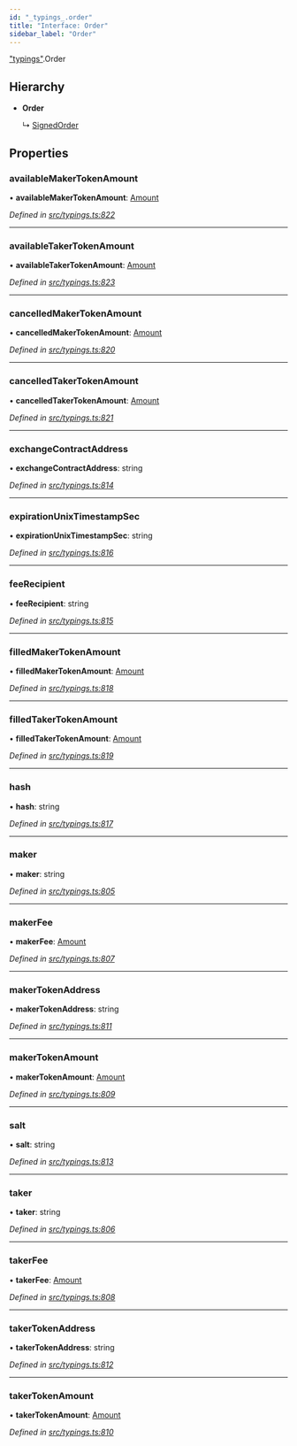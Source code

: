 ```yaml
---
id: "_typings_.order"
title: "Interface: Order"
sidebar_label: "Order"
---
```


["typings"](../modules/_typings_.md).Order

## Hierarchy

* **Order**

  ↳ [SignedOrder](_typings_.signedorder.md)

## Properties

### availableMakerTokenAmount

•  **availableMakerTokenAmount**: [Amount](_typings_.amount.md)

*Defined in [src/typings.ts:822](https://github.com/trustlines-protocol/clientlib/blob/f60ef2b/src/typings.ts#L822)*

___

### availableTakerTokenAmount

•  **availableTakerTokenAmount**: [Amount](_typings_.amount.md)

*Defined in [src/typings.ts:823](https://github.com/trustlines-protocol/clientlib/blob/f60ef2b/src/typings.ts#L823)*

___

### cancelledMakerTokenAmount

•  **cancelledMakerTokenAmount**: [Amount](_typings_.amount.md)

*Defined in [src/typings.ts:820](https://github.com/trustlines-protocol/clientlib/blob/f60ef2b/src/typings.ts#L820)*

___

### cancelledTakerTokenAmount

•  **cancelledTakerTokenAmount**: [Amount](_typings_.amount.md)

*Defined in [src/typings.ts:821](https://github.com/trustlines-protocol/clientlib/blob/f60ef2b/src/typings.ts#L821)*

___

### exchangeContractAddress

•  **exchangeContractAddress**: string

*Defined in [src/typings.ts:814](https://github.com/trustlines-protocol/clientlib/blob/f60ef2b/src/typings.ts#L814)*

___

### expirationUnixTimestampSec

•  **expirationUnixTimestampSec**: string

*Defined in [src/typings.ts:816](https://github.com/trustlines-protocol/clientlib/blob/f60ef2b/src/typings.ts#L816)*

___

### feeRecipient

•  **feeRecipient**: string

*Defined in [src/typings.ts:815](https://github.com/trustlines-protocol/clientlib/blob/f60ef2b/src/typings.ts#L815)*

___

### filledMakerTokenAmount

•  **filledMakerTokenAmount**: [Amount](_typings_.amount.md)

*Defined in [src/typings.ts:818](https://github.com/trustlines-protocol/clientlib/blob/f60ef2b/src/typings.ts#L818)*

___

### filledTakerTokenAmount

•  **filledTakerTokenAmount**: [Amount](_typings_.amount.md)

*Defined in [src/typings.ts:819](https://github.com/trustlines-protocol/clientlib/blob/f60ef2b/src/typings.ts#L819)*

___

### hash

•  **hash**: string

*Defined in [src/typings.ts:817](https://github.com/trustlines-protocol/clientlib/blob/f60ef2b/src/typings.ts#L817)*

___

### maker

•  **maker**: string

*Defined in [src/typings.ts:805](https://github.com/trustlines-protocol/clientlib/blob/f60ef2b/src/typings.ts#L805)*

___

### makerFee

•  **makerFee**: [Amount](_typings_.amount.md)

*Defined in [src/typings.ts:807](https://github.com/trustlines-protocol/clientlib/blob/f60ef2b/src/typings.ts#L807)*

___

### makerTokenAddress

•  **makerTokenAddress**: string

*Defined in [src/typings.ts:811](https://github.com/trustlines-protocol/clientlib/blob/f60ef2b/src/typings.ts#L811)*

___

### makerTokenAmount

•  **makerTokenAmount**: [Amount](_typings_.amount.md)

*Defined in [src/typings.ts:809](https://github.com/trustlines-protocol/clientlib/blob/f60ef2b/src/typings.ts#L809)*

___

### salt

•  **salt**: string

*Defined in [src/typings.ts:813](https://github.com/trustlines-protocol/clientlib/blob/f60ef2b/src/typings.ts#L813)*

___

### taker

•  **taker**: string

*Defined in [src/typings.ts:806](https://github.com/trustlines-protocol/clientlib/blob/f60ef2b/src/typings.ts#L806)*

___

### takerFee

•  **takerFee**: [Amount](_typings_.amount.md)

*Defined in [src/typings.ts:808](https://github.com/trustlines-protocol/clientlib/blob/f60ef2b/src/typings.ts#L808)*

___

### takerTokenAddress

•  **takerTokenAddress**: string

*Defined in [src/typings.ts:812](https://github.com/trustlines-protocol/clientlib/blob/f60ef2b/src/typings.ts#L812)*

___

### takerTokenAmount

•  **takerTokenAmount**: [Amount](_typings_.amount.md)

*Defined in [src/typings.ts:810](https://github.com/trustlines-protocol/clientlib/blob/f60ef2b/src/typings.ts#L810)*
